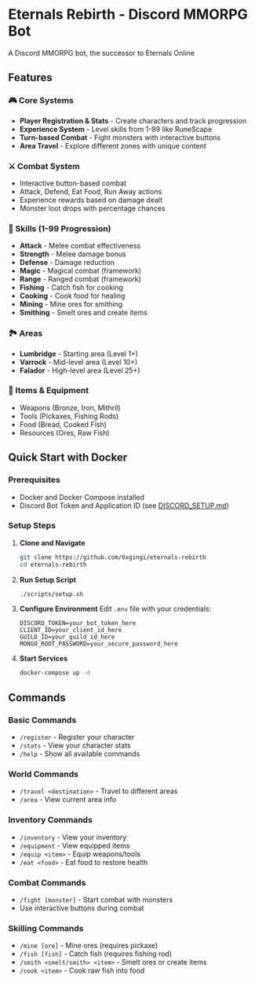 # Eternals Rebirth - Discord MMORPG Bot

A Discord MMORPG bot, the successor to Eternals Online

## Features

### 🎮 Core Systems
- **Player Registration & Stats** - Create characters and track progression
- **Experience System** - Level skills from 1-99 like RuneScape
- **Turn-based Combat** - Fight monsters with interactive buttons
- **Area Travel** - Explore different zones with unique content

### ⚔️ Combat System
- Interactive button-based combat
- Attack, Defend, Eat Food, Run Away actions
- Experience rewards based on damage dealt
- Monster loot drops with percentage chances

### 🔨 Skills (1-99 Progression)
- **Attack** - Melee combat effectiveness
- **Strength** - Melee damage bonus
- **Defense** - Damage reduction
- **Magic** - Magical combat (framework)
- **Range** - Ranged combat (framework)
- **Fishing** - Catch fish for cooking
- **Cooking** - Cook food for healing
- **Mining** - Mine ores for smithing
- **Smithing** - Smelt ores and create items

### 🏞️ Areas
- **Lumbridge** - Starting area (Level 1+)
- **Varrock** - Mid-level area (Level 10+)
- **Falador** - High-level area (Level 25+)

### 🎒 Items & Equipment
- Weapons (Bronze, Iron, Mithril)
- Tools (Pickaxes, Fishing Rods)
- Food (Bread, Cooked Fish)
- Resources (Ores, Raw Fish)

## Quick Start with Docker

### Prerequisites
- Docker and Docker Compose installed
- Discord Bot Token and Application ID (see [DISCORD_SETUP.md](DISCORD_SETUP.md))

### Setup Steps

1. **Clone and Navigate**
   ```bash
   git clone https://github.com/0xgingi/eternals-rebirth
   cd eternals-rebirth
   ```

2. **Run Setup Script**
   ```bash
   ./scripts/setup.sh
   ```

3. **Configure Environment**
   Edit `.env` file with your credentials:
   ```env
   DISCORD_TOKEN=your_bot_token_here
   CLIENT_ID=your_client_id_here
   GUILD_ID=your_guild_id_here
   MONGO_ROOT_PASSWORD=your_secure_password_here
   ```

4. **Start Services**
   ```bash
   docker-compose up -d
   ```

## Commands

### Basic Commands
- `/register` - Register your character
- `/stats` - View your character stats
- `/help` - Show all available commands

### World Commands
- `/travel <destination>` - Travel to different areas
- `/area` - View current area info

### Inventory Commands
- `/inventory` - View your inventory
- `/equipment` - View equipped items
- `/equip <item>` - Equip weapons/tools
- `/eat <food>` - Eat food to restore health

### Combat Commands
- `/fight [monster]` - Start combat with monsters
- Use interactive buttons during combat

### Skilling Commands
- `/mine [ore]` - Mine ores (requires pickaxe)
- `/fish [fish]` - Catch fish (requires fishing rod)
- `/smith <smelt/smith> <item>` - Smelt ores or create items
- `/cook <item>` - Cook raw fish into food